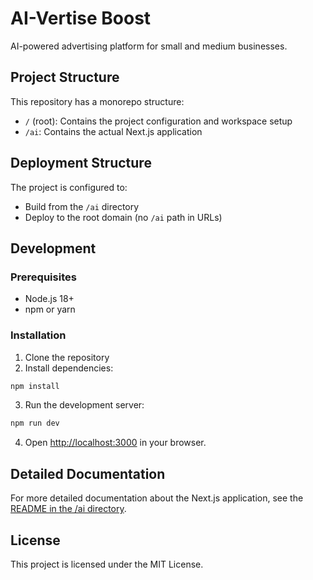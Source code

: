 # AI-Vertise Boost

AI-powered advertising platform for small and medium businesses.

## Project Structure

This repository has a monorepo structure:

- `/` (root): Contains the project configuration and workspace setup
- `/ai`: Contains the actual Next.js application

## Deployment Structure

The project is configured to:
- Build from the `/ai` directory 
- Deploy to the root domain (no `/ai` path in URLs)

## Development

### Prerequisites

- Node.js 18+
- npm or yarn

### Installation

1. Clone the repository
2. Install dependencies:

```bash
npm install
```

3. Run the development server:

```bash
npm run dev
```

4. Open [http://localhost:3000](http://localhost:3000) in your browser.

## Detailed Documentation

For more detailed documentation about the Next.js application, see the [README in the /ai directory](./ai/README.md).

## License

This project is licensed under the MIT License. 